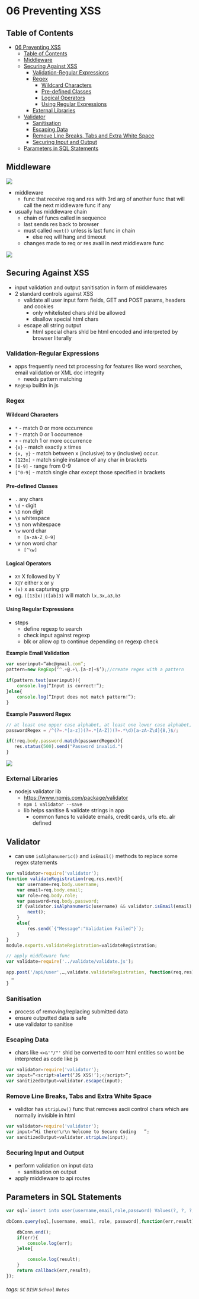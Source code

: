 

06 Preventing XSS
===




## Table of Contents

- [06 Preventing XSS](#06-preventing-xss)
  * [Table of Contents](#table-of-contents)
  * [Middleware](#middleware)
  * [Securing Against XSS](#securing-against-xss)
    + [Validation-Regular Expressions](#validation-regular-expressions)
    + [Regex](#regex)
      - [Wildcard Characters](#wildcard-characters)
      - [Pre-defined Classes](#pre-defined-classes)
      - [Logical Operators](#logical-operators)
      - [Using Regular Expressions](#using-regular-expressions)
    + [External Libraries](#external-libraries)
  * [Validator](#validator)
    + [Sanitisation](#sanitisation)
    + [Escaping Data](#escaping-data)
    + [Remove Line Breaks, Tabs and Extra White Space](#remove-line-breaks--tabs-and-extra-white-space)
    + [Securing Input and Output](#securing-input-and-output)
  * [Parameters in SQL Statements](#parameters-in-sql-statements)

Middleware
---
![](https://i.imgur.com/ndVleVx.png)
- middleware
    - func that receive req and res with 3rd arg of another func that will call the next middleware func if any
- usually has middleware chain
    - chain of funcs called in sequence
    - last sends res back to browser
    - must called `next()` unless is last func in chain
        - else req will hang and timeout
    - changes made to req or res avail in next middleware func

![](https://i.imgur.com/Nvq6LZx.png)


Securing Against XSS
---
- input validation and output sanitisation in form of middlewares
- 2 standard controls against XSS
    - validate all user input form fields, GET and POST params, headers and cookies
        - only whitelisted chars shld be allowed
        - disallow special html chars
    - escape all string output
        - html special chars shld be html encoded and interpreted by browser literally

### Validation-Regular Expressions
- apps frequently need txt processing for features like word searches, email validation or XML doc integrity
    - needs pattern matching
- `RegExp` builtin in js

### Regex
#### Wildcard Characters
- `*` - match 0 or more occurrence
- `?` - match 0 or 1 occurrence
- `+` - match 1 or more occurrence
- `{x}` - match exactly x times
- `{x, y}` - match between x (inclusive) to y (inclusive) occur.
- `[123x]` - match single instance of any char in brackets
- `[0-9]` - range from 0-9
- `[^0-9]` - match single char except those specified in brackets

#### Pre-defined Classes
- `.` any chars
- `\d` - digit
- `\D` non digit
- `\s` whitespace
- `\S` non whitespace
- `\w` word char
    - `[a-zA-Z_0-9]`
- `\W` non word char
    - `[^\w]`

#### Logical Operators
- `XY` X followed by Y
- `X|Y` either x or y
- `(x)` x as capturing grp
- eg. `([13]x)|([ab]3)` will match `lx,3x,a3,b3`

#### Using Regular Expressions
- steps
    - define regexp to search
    - check input against regexp
    - blk or allow op to continue depending on regexp check

**Example Email Validation**
```javascript
var userinput=“abc@gmail.com”;
pattern=new RegExp(‘^.+@.+\.[a-z]+$’);//create regex with a pattern
 
if(pattern.test(userinput)){
    console.log(“Input is correct!”);
}else{
    console.log(“Input does not match pattern!”);
}
```

**Example Password Regex**
```javascript
// at least one upper case alphabet, at least one lower case alphabet, at least 1 number and 8 or more alphanumeric characters
passwordRegex = /^(?=.*[a-z])(?=.*[A-Z])(?=.*\d)[a-zA-Z\d]{8,}$/;

if(!req.body.password.match(passwordRegex)){
   res.status(500).send("Password invalid.")
}
```

![](https://i.imgur.com/5TcBST7.png)

### External Libraries
- nodejs validator lib
    - https://www.npmjs.com/package/validator
    - `npm i validator --save`
    - lib helps sanitise & validate strings in app
        - common funcs to validate emails, credit cards, urls etc. alr defined



Validator
---
- can use `isAlphanumeric()` and `isEmail()` methods to replace some regex statements


```javascript
var validator=require('validator');
function validateRegistration(req,res,next){
    var username=req.body.username;
    var email=req.body.email;
    var role=req.body.role;
    var password=req.body.password;
    if (validator.isAlphanumeric(username) && validator.isEmail(email) && (role=='user' || role=='admin') && validator.isAlphanumeric(password) && password.length>7){
        next();
    }
    else{
        res.send(`{"Message":"Validation Failed"}`);
    }
}
module.exports.validateRegistration=validateRegistration;
```

```javascript
// apply middleware func
var validate=require('../validate/validate.js');

app.post('/api/user',…,validate.validateRegistration, function(req,res){
  …
}
```

### Sanitisation
- process of removing/replacing submitted data
- ensure outputted data is safe
- use validator to sanitise

### Escaping Data
- chars like `<>&'"/"'` shld be converted to corr html entities so wont be interpreted as code like js

```javascript
var validator=require('validator');
var input=“<script>alert(‘JS XSS!’);</script>”;
var sanitizedOutput=validator.escape(input);
```

### Remove Line Breaks, Tabs and Extra White Space
- validtor has `stripLow()` func that removes ascii control chars which are normally invisible in html

```javascript
var validator=require('validator');
var input=“Hi there!\r\n Welcome to Secure Coding   ”;
var sanitizedOutput=validator.stripLow(input);
```
### Securing Input and Output
- perform validation on input data
    - sanitisation on output
- apply middleware to api routes


Parameters in SQL Statements
---
```javascript
var sql=`insert into user(username,email,role,password) Values(?, ?, ?, ?)`;

dbConn.query(sql,[username, email, role, password],function(err,result){

    dbConn.end();
    if(err){
        console.log(err);
    }else{

        console.log(result);
    }
    return callback(err,result);
});
```


###### tags: `SC` `DISM` `School` `Notes`